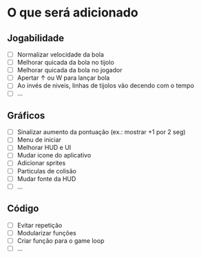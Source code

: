 # O que será adicionado

## Jogabilidade
- [ ] Normalizar velocidade da bola
- [ ] Melhorar quicada da bola no tijolo
- [ ] Melhorar quicada da bola no jogador
- [ ] Apertar ↑ ou W para lançar bola
- [ ] Ao invés de niveis, linhas de tijolos vão decendo com o tempo
- [ ] ...

## Gráficos
- [ ] Sinalizar aumento da pontuação (ex.: mostrar +1 por 2 seg)
- [ ] Menu de iniciar
- [ ] Melhorar HUD e UI
- [ ] Mudar icone do aplicativo
- [ ] Adicionar sprites
- [ ] Particulas de colisão
- [ ] Mudar fonte da HUD
- [ ] ...

## Código
- [ ] Evitar repetição
- [ ] Modularizar funções
- [ ] Criar função para o game loop
- [ ] ...
